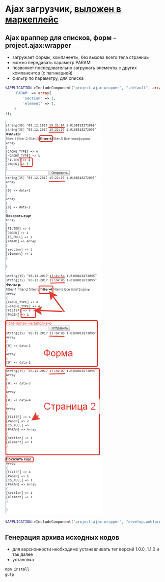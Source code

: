 # Ajax загрузчик, [выложен в маркеплейс](https://marketplace.1c-bitrix.ru/solutions/jerff.ajax/)

## Ajax враппер для списков, форм - project.ajax:wrapper

- загружает формы, компаненты, без вызова всего тела страницы
- можно передавать параметр PARAM
- позволяет последовательно загружать элементы с других компанентов (с пагинацией)
- фильтр по параметру, для списка

```php
$APPLICATION->IncludeComponent("project.ajax:wrapper", ".default", array(
    'PARAM' => array(
        'section' => 1,
        'element' => 1,
    )
));
```

![primer1.png](images/primer1.png)
![primer2.png](images/primer2.png)


```php
$APPLICATION->IncludeComponent("project.ajax:wrapper", "develop.webform", array());
```

## Генерация архива исходных кодов
- для версионности необходимо устанавливать тег версий 1.0.0, 1.1.0 и так далее
- установка
```sh
npm install
gulp
```